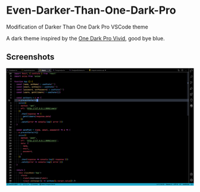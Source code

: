 # Even-Darker-Than-One-Dark-Pro

Modification of Darker Than One Dark Pro VSCode theme

A dark theme inspired by the [One Dark Pro Vivid](https://marketplace.visualstudio.com/items?itemName=zhuangtongfa.Material-theme), good bye blue.

## Screenshots

![Theme](https://github.com/kingedward35/Even-Darker-Than-One-Dark-Pro/blob/master/assets/normal.png)
